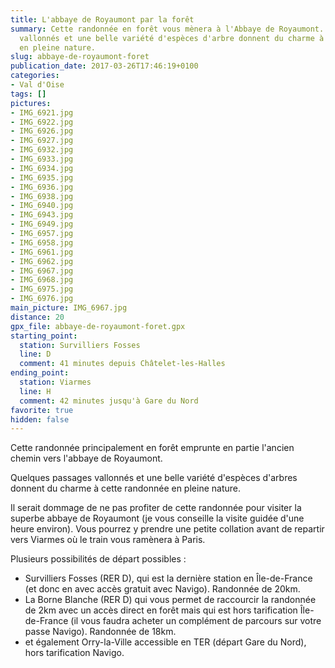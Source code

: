 ```yaml
---
title: L'abbaye de Royaumont par la forêt
summary: Cette randonnée en forêt vous mènera à l'Abbaye de Royaumont. Des passages
  vallonnés et une belle variété d'espèces d'arbre donnent du charme à cette randonnée
  en pleine nature.
slug: abbaye-de-royaumont-foret
publication_date: 2017-03-26T17:46:19+0100
categories:
- Val d'Oise
tags: []
pictures:
- IMG_6921.jpg
- IMG_6922.jpg
- IMG_6926.jpg
- IMG_6927.jpg
- IMG_6932.jpg
- IMG_6933.jpg
- IMG_6934.jpg
- IMG_6935.jpg
- IMG_6936.jpg
- IMG_6938.jpg
- IMG_6940.jpg
- IMG_6943.jpg
- IMG_6949.jpg
- IMG_6957.jpg
- IMG_6958.jpg
- IMG_6961.jpg
- IMG_6962.jpg
- IMG_6967.jpg
- IMG_6968.jpg
- IMG_6975.jpg
- IMG_6976.jpg
main_picture: IMG_6967.jpg
distance: 20
gpx_file: abbaye-de-royaumont-foret.gpx
starting_point:
  station: Survilliers Fosses
  line: D
  comment: 41 minutes depuis Châtelet-les-Halles
ending_point:
  station: Viarmes
  line: H
  comment: 42 minutes jusqu'à Gare du Nord
favorite: true
hidden: false
---
```


Cette randonnée principalement en forêt emprunte en partie l'ancien chemin vers l'abbaye de Royaumont.

Quelques passages vallonnés et une belle variété d'espèces d'arbres donnent du charme à cette randonnée en pleine nature.

Il serait dommage de ne pas profiter de cette randonnée pour visiter la superbe abbaye de Royaumont (je vous conseille la visite guidée d'une heure environ). Vous pourrez y prendre une petite collation avant de repartir vers Viarmes où le train vous ramènera à Paris.

Plusieurs possibilités de départ possibles :

* Survilliers Fosses (RER D), qui est la dernière station en Île-de-France (et donc en avec accès gratuit avec Navigo). Randonnée de 20km.
* La Borne Blanche (RER D) qui vous permet de raccourcir la randonnée de 2km avec un accès direct en forêt mais qui est hors tarification Île-de-France (il vous faudra acheter un complément de parcours sur votre passe Navigo). Randonnée de 18km.
* et également Orry-la-Ville accessible en TER (départ Gare du Nord), hors tarification Navigo.
